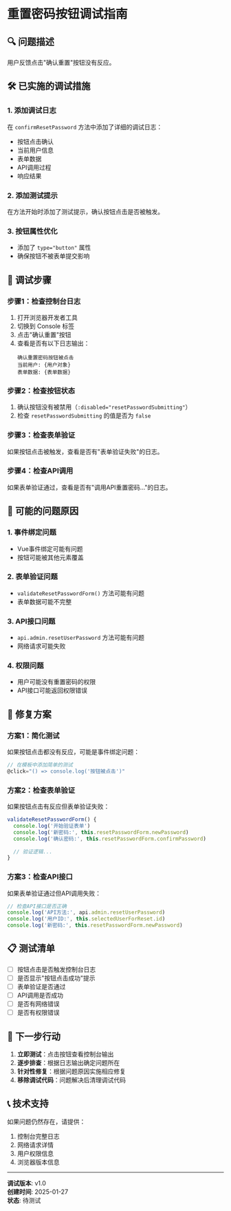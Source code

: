 # 重置密码按钮调试指南

## 🔍 问题描述
用户反馈点击"确认重置"按钮没有反应。

## 🛠️ 已实施的调试措施

### 1. 添加调试日志
在 `confirmResetPassword` 方法中添加了详细的调试日志：
- 按钮点击确认
- 当前用户信息
- 表单数据
- API调用过程
- 响应结果

### 2. 添加测试提示
在方法开始时添加了测试提示，确认按钮点击是否被触发。

### 3. 按钮属性优化
- 添加了 `type="button"` 属性
- 确保按钮不被表单提交影响

## 🔧 调试步骤

### 步骤1：检查控制台日志
1. 打开浏览器开发者工具
2. 切换到 Console 标签
3. 点击"确认重置"按钮
4. 查看是否有以下日志输出：
   ```
   确认重置密码按钮被点击
   当前用户: {用户对象}
   表单数据: {表单数据}
   ```

### 步骤2：检查按钮状态
1. 确认按钮没有被禁用（`:disabled="resetPasswordSubmitting"`）
2. 检查 `resetPasswordSubmitting` 的值是否为 `false`

### 步骤3：检查表单验证
如果按钮点击被触发，查看是否有"表单验证失败"的日志。

### 步骤4：检查API调用
如果表单验证通过，查看是否有"调用API重置密码..."的日志。

## 🐛 可能的问题原因

### 1. 事件绑定问题
- Vue事件绑定可能有问题
- 按钮可能被其他元素覆盖

### 2. 表单验证问题
- `validateResetPasswordForm()` 方法可能有问题
- 表单数据可能不完整

### 3. API接口问题
- `api.admin.resetUserPassword` 方法可能有问题
- 网络请求可能失败

### 4. 权限问题
- 用户可能没有重置密码的权限
- API接口可能返回权限错误

## 🔧 修复方案

### 方案1：简化测试
如果按钮点击都没有反应，可能是事件绑定问题：
```javascript
// 在模板中添加简单的测试
@click="() => console.log('按钮被点击')"
```

### 方案2：检查表单验证
如果按钮点击有反应但表单验证失败：
```javascript
validateResetPasswordForm() {
  console.log('开始验证表单')
  console.log('新密码:', this.resetPasswordForm.newPassword)
  console.log('确认密码:', this.resetPasswordForm.confirmPassword)
  
  // 验证逻辑...
}
```

### 方案3：检查API接口
如果表单验证通过但API调用失败：
```javascript
// 检查API接口是否正确
console.log('API方法:', api.admin.resetUserPassword)
console.log('用户ID:', this.selectedUserForReset.id)
console.log('新密码:', this.resetPasswordForm.newPassword)
```

## 📋 测试清单

- [ ] 按钮点击是否触发控制台日志
- [ ] 是否显示"按钮点击成功"提示
- [ ] 表单验证是否通过
- [ ] API调用是否成功
- [ ] 是否有网络错误
- [ ] 是否有权限错误

## 🚀 下一步行动

1. **立即测试**：点击按钮查看控制台输出
2. **逐步排查**：根据日志输出确定问题所在
3. **针对性修复**：根据问题原因实施相应修复
4. **移除调试代码**：问题解决后清理调试代码

## 📞 技术支持

如果问题仍然存在，请提供：
1. 控制台完整日志
2. 网络请求详情
3. 用户权限信息
4. 浏览器版本信息

---

**调试版本**: v1.0  
**创建时间**: 2025-01-27  
**状态**: 待测试
